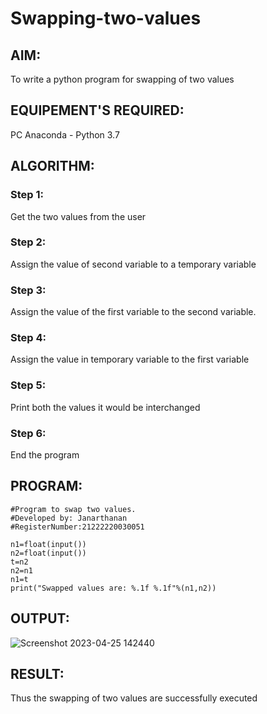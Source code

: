# Swapping-two-values
## AIM:
To write a python program for swapping of two values
## EQUIPEMENT'S REQUIRED: 
PC
Anaconda - Python 3.7
## ALGORITHM: 
### Step 1:
Get the two values from the user
### Step 2: 
Assign the value of second variable to a temporary variable 
### Step 3: 
Assign the value of the first variable to the second variable.
### Step 4:  
Assign the value in temporary variable to the first variable
### Step 5: 
Print both the values it would be interchanged
### Step 6: 
End the program
## PROGRAM:

    #Program to swap two values.
    #Developed by: Janarthanan
    #RegisterNumber:21222220030051

    n1=float(input())
    n2=float(input())
    t=n2
    n2=n1
    n1=t
    print("Swapped values are: %.1f %.1f"%(n1,n2))

## OUTPUT:
![Screenshot 2023-04-25 142440](https://user-images.githubusercontent.com/119393515/234282682-74dd7fac-f7a9-402a-86e6-0b7a5abc49d0.png)


## RESULT:
Thus the swapping of two values are successfully executed




